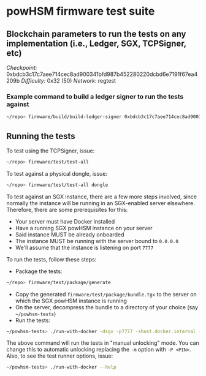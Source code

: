 # powHSM firmware test suite

## Blockchain parameters to run the tests on any implementation (i.e., Ledger, SGX, TCPSigner, etc)

*Checkpoint:* 0xbdcb3c17c7aee714cec8ad900341bfd987b452280220dcbd6e7191f67ea4209b
*Difficulty:* 0x32 (50)
*Network:* regtest

### Example command to build a ledger signer to run the tests against

```bash
~/repo> firmware/build/build-ledger-signer 0xbdcb3c17c7aee714cec8ad900341bfd987b452280220dcbd6e7191f67ea4209b 50 regtest
```

## Running the tests

To test using the TCPSigner, issue:

```bash
~/repo> firmware/test/test-all
```

To test against a physical dongle, issue:

```bash
~/repo> firmware/test/test-all dongle
```

To test against an SGX instance, there are a few more steps involved, since normally the
instance will be running in an SGX-enabled server elsewhere. Therefore, there are some
prerequisites for this:

- Your server must have Docker installed
- Have a running SGX powHSM instance on your server
- Said instance MUST be already onboarded
- The instance MUST be running with the server bound to `0.0.0.0`
- We'll assume that the instance is listening on port `7777`

To run the tests, follow these steps:
- Package the tests:

```bash
~/repo> firmware/test/package/generate
```

- Copy the generated `firmware/test/package/bundle.tgx` to the server on which the SGX
  powHSM instance is running
- On the server, decompress the bundle to a directory of your choice (say
  `~/powhsm-tests`)
- Run the tests:

```bash
~/powhsm-tests> ./run-with-docker -dsgx -p7777 -shost.docker.internal -m
```

The above command will run the tests in "manual unlocking" mode. You can change this to
automatic unlocking replacing the `-m` option with `-P <PIN>`. Also, to see the test
runner options, issue:

```bash
~/powhsm-tests> ./run-with-docker --help
```

